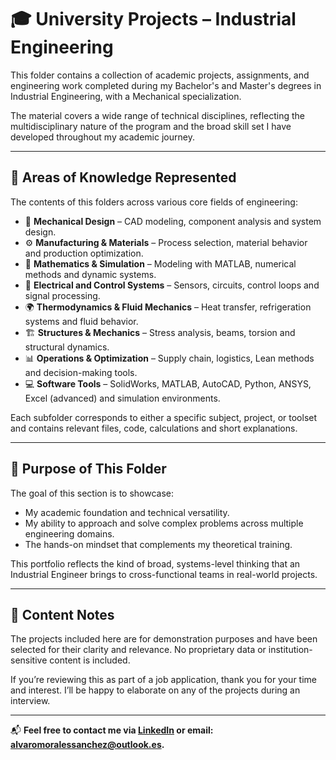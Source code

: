 # 🎓 University Projects – Industrial Engineering

This folder contains a collection of academic projects, assignments, and engineering work completed during my Bachelor's and Master's degrees in Industrial Engineering, with a Mechanical specialization.

The material covers a wide range of technical disciplines, reflecting the multidisciplinary nature of the program and the broad skill set I have developed throughout my academic journey.

---

## 🧠 Areas of Knowledge Represented

The contents of this folders across various core fields of engineering:

- 📐 **Mechanical Design** – CAD modeling, component analysis and system design.
- ⚙️ **Manufacturing & Materials** – Process selection, material behavior and production optimization.
- 🧮 **Mathematics & Simulation** – Modeling with MATLAB, numerical methods and dynamic systems.
- 🔌 **Electrical and Control Systems** – Sensors, circuits, control loops and signal processing.
- 🌍 **Thermodynamics & Fluid Mechanics** – Heat transfer, refrigeration systems and fluid behavior.
- 🏗️ **Structures & Mechanics** – Stress analysis, beams, torsion and structural dynamics.
- 📊 **Operations & Optimization** – Supply chain, logistics, Lean methods and decision-making tools.
- 💻 **Software Tools** – SolidWorks, MATLAB, AutoCAD, Python, ANSYS, Excel (advanced) and simulation environments.

Each subfolder corresponds to either a specific subject, project, or toolset and contains relevant files, code, calculations and short explanations.

---

## 🎯 Purpose of This Folder

The goal of this section is to showcase:

- My academic foundation and technical versatility.
- My ability to approach and solve complex problems across multiple engineering domains.
- The hands-on mindset that complements my theoretical training.

This portfolio reflects the kind of broad, systems-level thinking that an Industrial Engineer brings to cross-functional teams in real-world projects.

---

## 📂 Content Notes

The projects included here are for demonstration purposes and have been selected for their clarity and relevance. No proprietary data or institution-sensitive content is included.

If you’re reviewing this as part of a job application, thank you for your time and interest. I’ll be happy to elaborate on any of the projects during an interview.

---

📬 **Feel free to contact me via [LinkedIn](https://www.linkedin.com/in/alvaro-morales-sanchez-71919b226/) or email: alvaromoralessanchez@outlook.es.**
